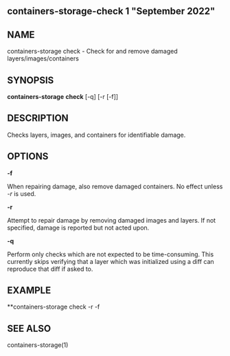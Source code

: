 ## containers-storage-check 1 "September 2022"

## NAME
containers-storage check - Check for and remove damaged layers/images/containers

## SYNOPSIS
**containers-storage** **check** [-q] [-r [-f]]

## DESCRIPTION
Checks layers, images, and containers for identifiable damage.

## OPTIONS

**-f**

When repairing damage, also remove damaged containers.  No effect unless *-r*
is used.

**-r**

Attempt to repair damage by removing damaged images and layers.  If not
specified, damage is reported but not acted upon.

**-q**

Perform only checks which are not expected to be time-consuming.  This
currently skips verifying that a layer which was initialized using a diff can
reproduce that diff if asked to.

## EXAMPLE
**containers-storage check -r -f

## SEE ALSO
containers-storage(1)

